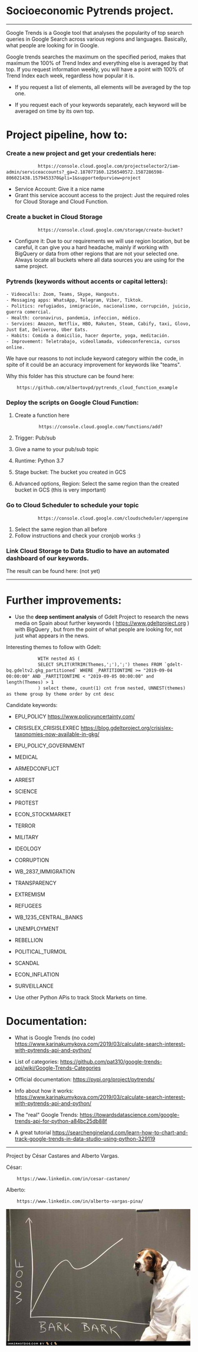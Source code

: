 # Socioeconomic Pytrends project.

------------------------------

Google Trends is a Google tool that analyses the popularity of top search queries in Google Search across various regions and languages. Basically, what people are looking for in Google.

Google trends searches the maximum on the specified period, makes that maximum the 100% of Trend Index and everything else is averaged by that top. If you request information weekly, you will have a point with 100% of Trend Index each week, regardless how popular it is.

- If you request a list of elements, all elements will be averaged by the top one.

- If you request each of your keywords separately, each keyword will be averaged on time by its own top.


# Project pipeline, how to:

### Create a new project and get your credentials here:

                https://console.cloud.google.com/projectselector2/iam-admin/serviceaccounts?_ga=2.187077160.1256540572.1587286598-806021438.1579453370&pli=1&supportedpurview=project

- Service Account: Give it a nice name
- Grant this service account access to the project: Just the required roles for Cloud Storage and Cloud Function.


### Create a bucket in Cloud Storage

                https://console.cloud.google.com/storage/create-bucket?
        
- Configure it: Due to our requirements we will use region location, but be careful, it can give you a hard headache, mainly if working with BigQuery or data from other regions that are not your selected one. Always locate all buckets where all data sources you are using for the same project. 


### Pytrends (keywords without accents or capital letters):

    - Videocalls: Zoom, Teams, Skype, Hangouts.
    - Messaging apps: WhatsApp, Telegram, Viber, Tiktok.
    - Politics: refugiados, inmigración, nacionalismo, corrupción, juicio, guerra comercial.
    - Health: coronavirus, pandemia, infeccion, médico.
    - Services: Amazon, Netflix, HBO, Rakuten, Steam, Cabify, taxi, Glovo, Just Eat, Deliveroo, Uber Eats.
    - Habits: Comida a domicilio, hacer deporte, yoga, meditación.
    - Improvement: Teletrabajo, videollamada, videoconferencia, cursos online.

We have our reasons to not include keyword category within the code, in spite of it could be an accuracy improvement for keywords like "teams".


Why this folder has this structure can be found here:

        https://github.com/albertovpd/pytrends_cloud_function_example

### Deploy the scripts on Google Cloud Function:

1. Create a function here
        
                https://console.cloud.google.com/functions/add?
         
2. Trigger: Pub/sub
3. Give a name to your pub/sub topic
4. Runtime: Python 3.7
5. Stage bucket: The bucket you created in GCS
6. Advanced options, Region: Select the same region than the created bucket in GCS (this is very important) 

### Go to Cloud Scheduler to schedule your topic

                https://console.cloud.google.com/cloudscheduler/appengine

1. Select the same region than all before
2. Follow instructions and check your cronjob works :)

### Link Cloud Storage to Data Studio to have an automated dashboard of our keywords.

The result can be found here: (not yet)


-----------------------------

# Further improvements:

- Use the **deep sentiment analysis** of Gdelt Project to research the news media on Spain about further keywords ( https://www.gdeltproject.org ) with BigQuery  , but from the point of what people are looking for, not just what appears in the news.

Interesting themes to follow with Gdelt:


                WITH nested AS (
                SELECT SPLIT(RTRIM(Themes,';'),';') themes FROM `gdelt-bq.gdeltv2.gkg_partitioned` WHERE _PARTITIONTIME >= "2019-09-04 00:00:00" AND _PARTITIONTIME < "2019-09-05 00:00:00" and length(Themes) > 1
                ) select theme, count(1) cnt from nested, UNNEST(themes) as theme group by theme order by cnt desc


Candidate keywords:

- EPU_POLICY https://www.policyuncertainty.com/
- CRISISLEX_CRISISLEXREC https://blog.gdeltproject.org/crisislex-taxonomies-now-available-in-gkg/
- EPU_POLICY_GOVERNMENT
- MEDICAL
- ARMEDCONFLICT
- ARREST
- SCIENCE
- PROTEST	
- ECON_STOCKMARKET 
- TERROR
- MILITARY
- IDEOLOGY
- CORRUPTION
- WB_2837_IMMIGRATION
- TRANSPARENCY
- EXTREMISM
- REFUGEES
- WB_1235_CENTRAL_BANKS
- UNEMPLOYMENT
- REBELLION
- POLITICAL_TURMOIL
- SCANDAL
- ECON_INFLATION
- SURVEILLANCE

- Use other Python APis to track Stock Markets on time.


# Documentation:

- What is Google Trends (no code)   https://www.karinakumykova.com/2019/03/calculate-search-interest-with-pytrends-api-and-python/

- List of categories: https://github.com/pat310/google-trends-api/wiki/Google-Trends-Categories

- Official documentation: https://pypi.org/project/pytrends/
- Info about how it works: https://www.karinakumykova.com/2019/03/calculate-search-interest-with-pytrends-api-and-python/
- The "real" Google Trends: https://towardsdatascience.com/google-trends-api-for-python-a84bc25db88f
- A great tutorial https://searchengineland.com/learn-how-to-chart-and-track-google-trends-in-data-studio-using-python-329119


--------------------------------


Project by César Castares and Alberto Vargas.

César:

        https://www.linkedin.com/in/cesar-castanon/

Alberto:

        https://www.linkedin.com/in/alberto-vargas-pina/



![alt](mrdogscience.jpeg " ")


